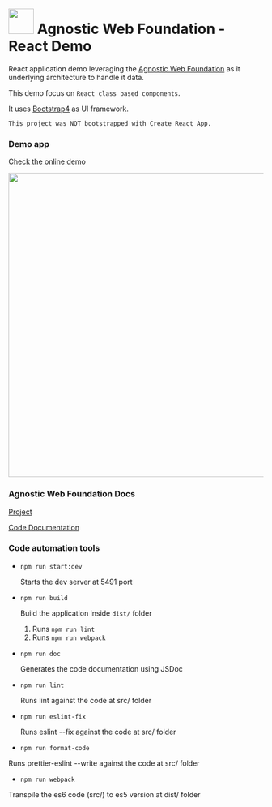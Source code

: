 # <img src="https://avatars3.githubusercontent.com/u/14809007?s=280&v=4" width="50" /> Agnostic Web Foundation - React Demo

React application demo leveraging the [Agnostic Web Foundation](https://github.com/web2solutions/agnostic-web-foundation) as it underlying architecture to handle it data.

This demo focus on `React class based components`.

It uses [Bootstrap4](https://getbootstrap.com/docs/4.0/getting-started/introduction/) as UI framework.

`This project was NOT bootstrapped with Create React App.`

### Demo app

[Check the online demo](https://agnostic-web-foundation-react-class-demo.vercel.app/)

<img src="https://i.imgur.com/b29Lsgj.png" width="600" />

### Agnostic Web Foundation Docs

[Project](https://github.com/web2solutions/agnostic-web-foundation)

[Code Documentation](https://web2solutions.github.io/agnostic-web-foundation/)

### Code automation tools

- `npm run start:dev`

  Starts the dev server at 5491 port

- `npm run build`

  Build the application inside `dist/` folder

  1. Runs `npm run lint`
  2. Runs `npm run webpack`

- `npm run doc`

  Generates the code documentation using JSDoc

- `npm run lint`

  Runs lint against the code at src/ folder

- `npm run eslint-fix`

  Runs eslint --fix against the code at src/ folder

- `npm run format-code`

Runs prettier-eslint --write against the code at src/ folder

- `npm run webpack`

Transpile the es6 code (src/) to es5 version at dist/ folder
